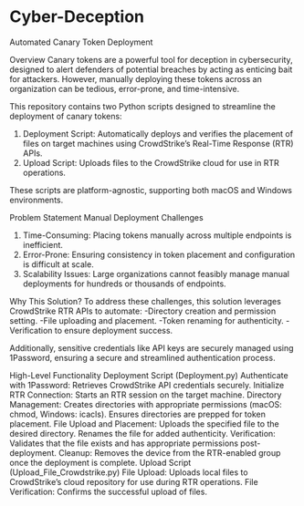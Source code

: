 # Cyber-Deception
Automated Canary Token Deployment

Overview
Canary tokens are a powerful tool for deception in cybersecurity, designed to alert defenders of potential breaches by acting as enticing bait for attackers. However, manually deploying these tokens across an organization can be tedious, error-prone, and time-intensive.

This repository contains two Python scripts designed to streamline the deployment of canary tokens:
  1. Deployment Script: Automatically deploys and verifies the placement of files on target machines using CrowdStrike’s Real-Time Response (RTR) APIs.
  2. Upload Script: Uploads files to the CrowdStrike cloud for use in RTR operations.

These scripts are platform-agnostic, supporting both macOS and Windows environments.

Problem Statement
Manual Deployment Challenges
1. Time-Consuming: Placing tokens manually across multiple endpoints is inefficient.
2. Error-Prone: Ensuring consistency in token placement and configuration is difficult at scale.
3. Scalability Issues: Large organizations cannot feasibly manage manual deployments for hundreds or thousands of endpoints.

Why This Solution?
To address these challenges, this solution leverages CrowdStrike RTR APIs to automate:
-Directory creation and permission setting.
-File uploading and placement.
-Token renaming for authenticity.
-Verification to ensure deployment success.

Additionally, sensitive credentials like API keys are securely managed using 1Password, ensuring a secure and streamlined authentication process.

High-Level Functionality
Deployment Script (Deployment.py)
Authenticate with 1Password: Retrieves CrowdStrike API credentials securely.
Initialize RTR Connection: Starts an RTR session on the target machine.
Directory Management:
Creates directories with appropriate permissions (macOS: chmod, Windows: icacls).
Ensures directories are prepped for token placement.
File Upload and Placement:
Uploads the specified file to the desired directory.
Renames the file for added authenticity.
Verification:
Validates that the file exists and has appropriate permissions post-deployment.
Cleanup:
Removes the device from the RTR-enabled group once the deployment is complete.
Upload Script (Upload_File_Crowdstrike.py)
File Upload:
Uploads local files to CrowdStrike’s cloud repository for use during RTR operations.
File Verification:
Confirms the successful upload of files.
